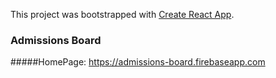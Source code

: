 This project was bootstrapped with [Create React App](https://github.com/facebookincubator/create-react-app).

### Admissions Board

#####HomePage: https://admissions-board.firebaseapp.com